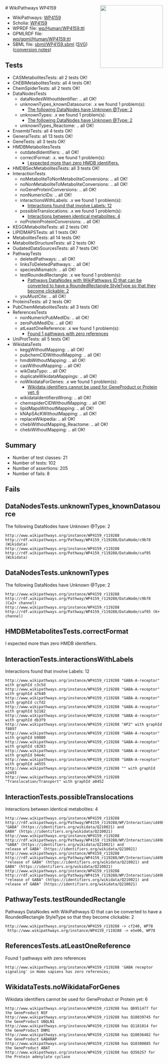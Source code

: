 <img style="float: right; width: 200px" src="../logo.png" />
# WikiPathways WP4159

* WikiPathways: [WP4159](https://identifiers.org/wikipathways:WP4159)
* Scholia: [WP4159](https://scholia.toolforge.org/wikipathways/WP4159)
* WPRDF file: [wp/Human/WP4159.ttl](../wp/Human/WP4159.ttl)
* GPMLRDF file: [wp/gpml/Human/WP4159.ttl](../wp/gpml/Human/WP4159.ttl)
* SBML file: [sbml/WP4159.sbml](../sbml/WP4159.sbml) ([SVG](../sbml/WP4159.svg)) ([conversion notes](../sbml/WP4159.txt))

## Tests
* CASMetabolitesTests: all 2 tests OK!
* ChEBIMetabolitesTests: all 4 tests OK!
* ChemSpiderTests: all 2 tests OK!
* DataNodesTests
    * dataNodesWithoutIdentifier: .. all OK!
    * unknownTypes_knownDatasource: .x we found 1 problem(s):
        * [The following DataNodes have Unknown @Type: 2](#904516d7)
    * unknownTypes: .x we found 1 problem(s):
        * [The following DataNodes have Unknown @Type: 2](#839973e0)
    * unknownTypes_Reactome: .. all OK!
* EnsemblTests: all 4 tests OK!
* GeneralTests: all 13 tests OK!
* GeneTests: all 3 tests OK!
* HMDBMetabolitesTests
    * outdatedIdentifiers: .. all OK!
    * correctFormat: .x. we found 1 problem(s):
        * [I expected more than zero HMDB identifiers.](#ad154c1e)
* HMDBSecMetabolitesTests: all 3 tests OK!
* InteractionTests
    * noMetaboliteToNonMetaboliteConversions: .. all OK!
    * noNonMetaboliteToMetaboliteConversions: .. all OK!
    * noGeneProteinConversions: .. all OK!
    * nonNumericIDs: .. all OK!
    * interactionsWithLabels: .x we found 1 problem(s):
        * [Interactions found that involve Labels: 12](#fe97a8ba)
    * possibleTranslocations: .x we found 1 problem(s):
        * [Interactions between identical metabolites: 4](#d59038c7)
    * noProteinProteinConversions: .. all OK!
* KEGGMetaboliteTests: all 2 tests OK!
* LIPIDMAPSTests: all 1 tests OK!
* MetabolitesTests: all 14 tests OK!
* MetaboliteStructureTests: all 2 tests OK!
* OudatedDataSourcesTests: all 7 tests OK!
* PathwayTests
    * deletedPathways: .. all OK!
    * linksToDeletedPathways: .. all OK!
    * speciesMismatch: .. all OK!
    * testRoundedRectangle: .x we found 1 problem(s):
        * [Pathways DataNodes with WikiPathways ID that can be converted to have a RoundedRectangle StyleType so that they become clickable: 2](#9fbad3cc)
    * youMustCite: .. all OK!
* ProteinsTests: all 2 tests OK!
* PubChemMetabolitesTests: all 3 tests OK!
* ReferencesTests
    * nonNumericPubMedIDs: .. all OK!
    * zeroPubMedIDs: .. all OK!
    * atLeastOneReference: .x we found 1 problem(s):
        * [Found 1 pathways with zero references](#35eb778e)
* UniProtTests: all 5 tests OK!
* WikidataTests
    * keggWithoutMapping: .. all OK!
    * pubchemCIDWithoutMapping: .. all OK!
    * hmdbWithoutMapping: .. all OK!
    * casWithoutMapping: .. all OK!
    * wikDataTypo: .. all OK!
    * duplicateWikidataMappings: .. all OK!
    * noWikidataForGenes: .x we found 1 problem(s):
        * [Wikidata identifiers cannot be used for GeneProduct or Protein yet: 6](#30bb9a07)
    * wikidataIdentifiersWrong: .. all OK!
    * chemspiderCIDWithoutMapping: .. all OK!
    * lipidMapsWithoutMapping: .. all OK!
    * kNApSAcKWithoutMapping: .. all OK!
    * replaceWikipedia: .. all OK!
    * chebiWithoutMapping_Reactome: .. all OK!
    * chebiWithoutMapping: .. all OK!


## Summary

* Number of test classes: 21
* Number of tests: 102
* Number of assertions: 205
* Number of fails: 8

## Fails

<a name="904516d7" />

## DataNodesTests.unknownTypes_knownDatasource

The following DataNodes have Unknown @Type: 2
```
http://www.wikipathways.org/instance/WP4159_r119288 http://rdf.wikipathways.org/Pathway/WP4159_r119288/DataNode/c9b78 (Wikidata)
http://www.wikipathways.org/instance/WP4159_r119288 http://rdf.wikipathways.org/Pathway/WP4159_r119288/DataNode/caf95 (Wikidata)
```

<a name="839973e0" />

## DataNodesTests.unknownTypes

The following DataNodes have Unknown @Type: 2
```
http://www.wikipathways.org/instance/WP4159_r119288 http://rdf.wikipathways.org/Pathway/WP4159_r119288/DataNode/c9b78 (Ca2+ channel)
http://www.wikipathways.org/instance/WP4159_r119288 http://rdf.wikipathways.org/Pathway/WP4159_r119288/DataNode/caf95 (K+ channel)
```

<a name="ad154c1e" />

## HMDBMetabolitesTests.correctFormat

I expected more than zero HMDB identifiers.
<a name="fe97a8ba" />

## InteractionTests.interactionsWithLabels

Interactions found that involve Labels: 12
```
http://www.wikipathways.org/instance/WP4159_r119288 "GABA-A-receptor" with graphId c3c5d
http://www.wikipathways.org/instance/WP4159_r119288 "GABA-A-receptor" with graphId a7640
http://www.wikipathways.org/instance/WP4159_r119288 "GABA-A-receptor" with graphId ccfd2
http://www.wikipathways.org/instance/WP4159_r119288 "GABA-A-receptor" with graphId b2182
http://www.wikipathways.org/instance/WP4159_r119288 "GABA-A-receptor" with graphId db3f9
http://www.wikipathways.org/instance/WP4159_r119288 "AP2" with graphId f8897
http://www.wikipathways.org/instance/WP4159_r119288 "GABA-A-receptor" with graphId b9880
http://www.wikipathways.org/instance/WP4159_r119288 "GABA-A-receptor" with graphId c8283
http://www.wikipathways.org/instance/WP4159_r119288 "GABA-A-receptor" with graphId b4e4c
http://www.wikipathways.org/instance/WP4159_r119288 "GABA-A-receptor" with graphId a4555
http://www.wikipathways.org/instance/WP4159_r119288 "" with graphId a2493
http://www.wikipathways.org/instance/WP4159_r119288 "Translocation/Transport" with graphId a0452
```

<a name="d59038c7" />

## InteractionTests.possibleTranslocations

Interactions between identical metabolites: 4
```
http://www.wikipathways.org/instance/WP4159_r119288 http://rdf.wikipathways.org/Pathway/WP4159_r119288/WP/Interaction/id498b252a "GABA" (https://identifiers.org/wikidata/Q210021) and 
GABA" (https://identifiers.org/wikidata/Q210021)
http://www.wikipathways.org/instance/WP4159_r119288 http://rdf.wikipathways.org/Pathway/WP4159_r119288/WP/Interaction/id498b252a "GABA" (https://identifiers.org/wikidata/Q210021) and 
release of GABA" (https://identifiers.org/wikidata/Q210021)
http://www.wikipathways.org/instance/WP4159_r119288 http://rdf.wikipathways.org/Pathway/WP4159_r119288/WP/Interaction/id498b252a "release of GABA" (https://identifiers.org/wikidata/Q210021) and 
GABA" (https://identifiers.org/wikidata/Q210021)
http://www.wikipathways.org/instance/WP4159_r119288 http://rdf.wikipathways.org/Pathway/WP4159_r119288/WP/Interaction/id498b252a "release of GABA" (https://identifiers.org/wikidata/Q210021) and 
release of GABA" (https://identifiers.org/wikidata/Q210021)
```

<a name="9fbad3cc" />

## PathwayTests.testRoundedRectangle

Pathways DataNodes with WikiPathways ID that can be converted to have a RoundedRectangle StyleType so that they become clickable: 2
```
http://www.wikipathways.org/instance/WP4159_r119288 -> cf240, WP78
 http://www.wikipathways.org/instance/WP4159_r119288 -> e5e06, WP78
 ```

<a name="35eb778e" />

## ReferencesTests.atLeastOneReference

Found 1 pathways with zero references
```
http://www.wikipathways.org/instance/WP4159_r119288 'GABA receptor signaling' in Homo sapiens has zero references; 
```

<a name="30bb9a07" />

## WikidataTests.noWikidataForGenes

Wikidata identifiers cannot be used for GeneProduct or Protein yet: 6
```
http://www.wikipathways.org/instance/WP4159_r119288 has Q6951477 for the GeneProduct NSF
http://www.wikipathways.org/instance/WP4159_r119288 has Q18039745 for the GeneProduct UBQLN1
http://www.wikipathways.org/instance/WP4159_r119288 has Q1181014 for the GeneProduct DNM1
http://www.wikipathways.org/instance/WP4159_r119288 has Q18036482 for the GeneProduct GABARAP
http://www.wikipathways.org/instance/WP4159_r119288 has Q18300885 for the GeneProduct ABAT
http://www.wikipathways.org/instance/WP4159_r119288 has Q356257 for the Protein adenylate cyclase
```

